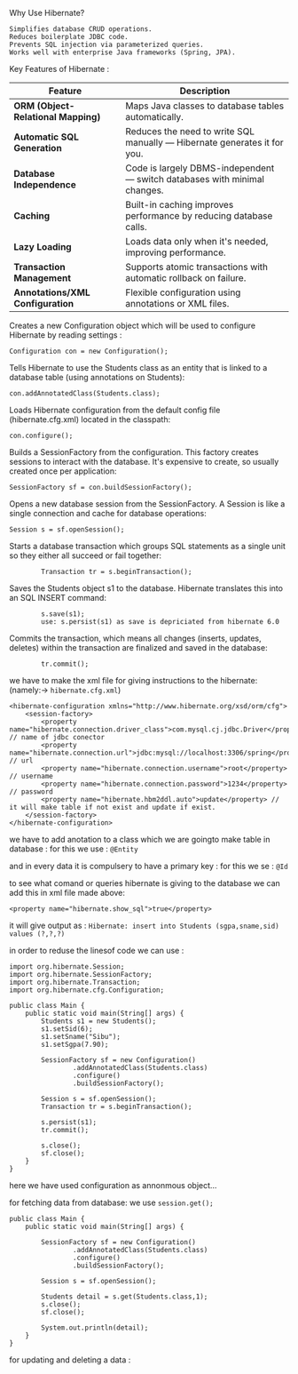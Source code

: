 Why Use Hibernate?
```
Simplifies database CRUD operations.
Reduces boilerplate JDBC code.
Prevents SQL injection via parameterized queries.
Works well with enterprise Java frameworks (Spring, JPA).
```

Key Features of Hibernate :

| Feature                             | Description                                                               |
| ----------------------------------- | ------------------------------------------------------------------------- |
| **ORM (Object-Relational Mapping)** | Maps Java classes to database tables automatically.                       |
| **Automatic SQL Generation**        | Reduces the need to write SQL manually — Hibernate generates it for you.  |
| **Database Independence**           | Code is largely DBMS-independent — switch databases with minimal changes. |
| **Caching**                         | Built-in caching improves performance by reducing database calls.         |
| **Lazy Loading**                    | Loads data only when it's needed, improving performance.                  |
| **Transaction Management**          | Supports atomic transactions with automatic rollback on failure.          |
| **Annotations/XML Configuration**   | Flexible configuration using annotations or XML files.                    |

Creates a new Configuration object which will be used to configure Hibernate by reading settings :
```
Configuration con = new Configuration();
```
Tells Hibernate to use the Students class as an entity that is linked to a database table (using annotations on Students):
```
con.addAnnotatedClass(Students.class);
```
Loads Hibernate configuration from the default config file (hibernate.cfg.xml) located in the classpath:
```
con.configure();
```
Builds a SessionFactory from the configuration. This factory creates sessions to interact with the database. It's expensive to create, so usually created once per application:
```
SessionFactory sf = con.buildSessionFactory();
```
Opens a new database session from the SessionFactory. A Session is like a single connection and cache for database operations:
```
Session s = sf.openSession();
```
Starts a database transaction which groups SQL statements as a single unit so they either all succeed or fail together:
```
        Transaction tr = s.beginTransaction();
```
Saves the Students object s1 to the database. Hibernate translates this into an SQL INSERT command:
```
        s.save(s1);
        use: s.persist(s1) as save is depriciated from hibernate 6.0
```
Commits the transaction, which means all changes (inserts, updates, deletes) within the transaction are finalized and saved in the database:
```
        tr.commit();
```

we have to make the xml file for giving instructions to the hibernate: (namely:-> ```hibernate.cfg.xml```)
```
<hibernate-configuration xmlns="http://www.hibernate.org/xsd/orm/cfg">
    <session-factory>
        <property name="hibernate.connection.driver_class">com.mysql.cj.jdbc.Driver</property> // name of jdbc conector
        <property name="hibernate.connection.url">jdbc:mysql://localhost:3306/spring</property> // url
        <property name="hibernate.connection.username">root</property> // username
        <property name="hibernate.connection.password">1234</property> // password
        <property name="hibernate.hbm2ddl.auto">update</property> // it will make table if not exist and update if exist.
    </session-factory>
</hibernate-configuration>
```
we have to add anotation to a class which we are goingto make table in database : 
for this we use : ```@Entity```

and in every data it is compulsery to have a primary key :
for this we se : ```@Id```

to see what comand or queries hibernate is giving to the database we can add this in xml file made above:
```
<property name="hibernate.show_sql">true</property>
```
it will give output as : ```Hibernate: insert into Students (sgpa,sname,sid) values (?,?,?)```

in order to reduse the linesof code we can use :
```
import org.hibernate.Session;
import org.hibernate.SessionFactory;
import org.hibernate.Transaction;
import org.hibernate.cfg.Configuration;

public class Main {
    public static void main(String[] args) {
        Students s1 = new Students();
        s1.setSid(6);
        s1.setSname("Sibu");
        s1.setSgpa(7.90);

        SessionFactory sf = new Configuration()
                .addAnnotatedClass(Students.class)
                .configure()
                .buildSessionFactory();

        Session s = sf.openSession();
        Transaction tr = s.beginTransaction();

        s.persist(s1);
        tr.commit();

        s.close();
        sf.close();
    }
}
```
here we have used configuration as annonmous object...

for fetching data from database:
we use ```session.get();```

```
public class Main {
    public static void main(String[] args) {

        SessionFactory sf = new Configuration()
                .addAnnotatedClass(Students.class)
                .configure()
                .buildSessionFactory();

        Session s = sf.openSession();

        Students detail = s.get(Students.class,1);
        s.close();
        sf.close();

        System.out.println(detail);
    }
}
```
for updating and deleting a data : 
```

```
